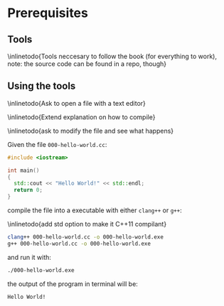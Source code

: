 # Prerequisites #

## Tools ##

\inlinetodo{Tools neccesary to follow the book (for everything to work), note: the source
code can be found in a repo, though}

## Using the tools ##

\inlinetodo{Ask to open a file with a text editor}

\inlinetodo{Extend explanation on how to compile}

\inlinetodo{ask to modify the file and see what happens}

Given the file `000-hello-world.cc`:

~~~cpp
#include <iostream>

int main()
{
  std::cout << "Hello World!" << std::endl;
  return 0;
}
~~~

compile the file into a executable with either `clang++` or `g++`:

\inlinetodo{add std option to make it C++11 compilant}

~~~bash
clang++ 000-hello-world.cc -o 000-hello-world.exe
g++ 000-hello-world.cc -o 000-hello-world.exe
~~~

and run it with:

~~~bash
./000-hello-world.exe
~~~

the output of the program in terminal will be:

~~~
Hello World!
~~~

<!-- vim:set filetype=markdown.pandoc : -->
